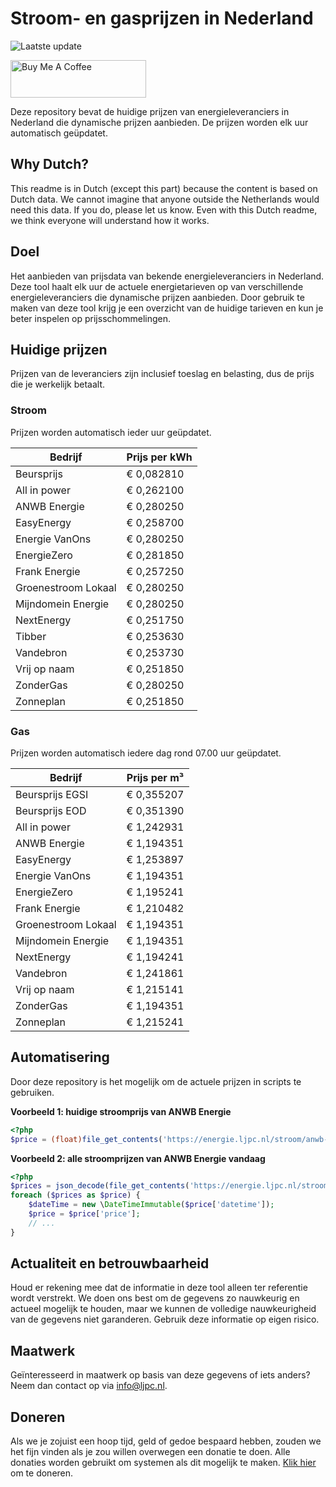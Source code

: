 # Stroom- en gasprijzen in Nederland

![Laatste update](https://img.shields.io/badge/laatste%20update-2024--08--05%2004%3A00%20CET-brightgreen)

<a href="https://www.buymeacoffee.com/Lars-" target="_blank"><img src="https://cdn.buymeacoffee.com/buttons/v2/default-orange.png" alt="Buy Me A Coffee" height="60" style="height: 60px !important;width: 217px !important;" ></a>

Deze repository bevat de huidige prijzen van energieleveranciers in Nederland die dynamische prijzen aanbieden. De prijzen worden elk uur automatisch geüpdatet.

## Why Dutch?

This readme is in Dutch (except this part) because the content is based on Dutch data. We cannot imagine that anyone outside the Netherlands would need this data. If you do, please let us know. Even with this Dutch readme, we think
everyone will understand how it works.

## Doel

Het aanbieden van prijsdata van bekende energieleveranciers in Nederland. Deze tool haalt elk uur de actuele energietarieven op van verschillende energieleveranciers die dynamische prijzen aanbieden. Door gebruik te maken van deze tool
krijg je een overzicht van de huidige tarieven en kun je beter inspelen op prijsschommelingen.

## Huidige prijzen

Prijzen van de leveranciers zijn inclusief toeslag en belasting, dus de prijs die je werkelijk betaalt.

### Stroom

Prijzen worden automatisch ieder uur geüpdatet.

 Bedrijf | Prijs per kWh 
---------|---------------
Beursprijs | € 0,082810
All in power | € 0,262100
ANWB Energie | € 0,280250
EasyEnergy | € 0,258700
Energie VanOns | € 0,280250
EnergieZero | € 0,281850
Frank Energie | € 0,257250
Groenestroom Lokaal | € 0,280250
Mijndomein Energie | € 0,280250
NextEnergy | € 0,251750
Tibber | € 0,253630
Vandebron | € 0,253730
Vrij op naam | € 0,251850
ZonderGas | € 0,280250
Zonneplan | € 0,251850


### Gas

Prijzen worden automatisch iedere dag rond 07.00 uur geüpdatet.

 Bedrijf | Prijs per m³ 
---------|--------------
Beursprijs EGSI | € 0,355207
Beursprijs EOD | € 0,351390
All in power | € 1,242931
ANWB Energie | € 1,194351
EasyEnergy | € 1,253897
Energie VanOns | € 1,194351
EnergieZero | € 1,195241
Frank Energie | € 1,210482
Groenestroom Lokaal | € 1,194351
Mijndomein Energie | € 1,194351
NextEnergy | € 1,194241
Vandebron | € 1,241861
Vrij op naam | € 1,215141
ZonderGas | € 1,194351
Zonneplan | € 1,215241


## Automatisering

Door deze repository is het mogelijk om de actuele prijzen in scripts te gebruiken.

**Voorbeeld 1: huidige stroomprijs van ANWB Energie**

```php
<?php
$price = (float)file_get_contents('https://energie.ljpc.nl/stroom/anwb-energie-nu.txt');

```

**Voorbeeld 2: alle stroomprijzen van ANWB Energie vandaag**

```php
<?php
$prices = json_decode(file_get_contents('https://energie.ljpc.nl/stroom/all-in-power-vandaag.json'),true);
foreach ($prices as $price) {
    $dateTime = new \DateTimeImmutable($price['datetime']);
    $price = $price['price'];
    // ...
}
```

## Actualiteit en betrouwbaarheid

Houd er rekening mee dat de informatie in deze tool alleen ter referentie wordt verstrekt. We doen ons best om de gegevens zo nauwkeurig en actueel mogelijk te houden, maar we kunnen de volledige nauwkeurigheid van de gegevens niet
garanderen. Gebruik deze informatie op eigen risico.

## Maatwerk

Geïnteresseerd in maatwerk op basis van deze gegevens of iets anders? Neem dan contact op
via [info@ljpc.nl](mailto:info@ljpc.nl?subject=Energie%20prijzen).

## Doneren

Als we je zojuist een hoop tijd, geld of gedoe bespaard hebben, zouden we het fijn vinden als je zou willen overwegen een
donatie te doen. Alle donaties worden gebruikt om systemen als dit mogelijk te
maken. [Klik hier](https://www.buymeacoffee.com/Lars-) om te doneren.

